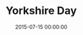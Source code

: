 ---
title:  "Yorkshire Day"
leader: "Simple one-page site that's easy on't eye"
description: "A day of Yorkshire-related films and fun at Hyde Park Picture House needed a simple online presence."
date: 2015-07-15 00:00:00
skills: 
image: hpph
link: http://yorkshireday.hydeparkpicturehouse.co.uk
category: featured
---